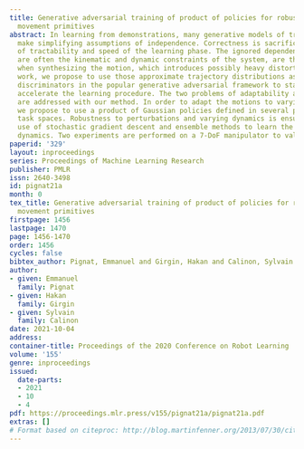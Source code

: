 ```yaml
---
title: Generative adversarial training of product of policies for robust and adaptive
  movement primitives
abstract: In learning from demonstrations, many generative models of trajectories
  make simplifying assumptions of independence. Correctness is sacrificed in the name
  of tractability and speed of the learning phase. The ignored dependencies, which
  are often the kinematic and dynamic constraints of the system, are then only restored
  when synthesizing the motion, which introduces possibly heavy distortions. In this
  work, we propose to use those approximate trajectory distributions as close-to-optimal
  discriminators in the popular generative adversarial framework to stabilize and
  accelerate the learning procedure. The two problems of adaptability and robustness
  are addressed with our method. In order to adapt the motions to varying contexts,
  we propose to use a product of Gaussian policies defined in several parametrized
  task spaces. Robustness to perturbations and varying dynamics is ensured with the
  use of stochastic gradient descent and ensemble methods to learn the stochastic
  dynamics. Two experiments are performed on a 7-DoF manipulator to validate the approach.
paperid: '329'
layout: inproceedings
series: Proceedings of Machine Learning Research
publisher: PMLR
issn: 2640-3498
id: pignat21a
month: 0
tex_title: Generative adversarial training of product of policies for robust and adaptive
  movement primitives
firstpage: 1456
lastpage: 1470
page: 1456-1470
order: 1456
cycles: false
bibtex_author: Pignat, Emmanuel and Girgin, Hakan and Calinon, Sylvain
author:
- given: Emmanuel
  family: Pignat
- given: Hakan
  family: Girgin
- given: Sylvain
  family: Calinon
date: 2021-10-04
address:
container-title: Proceedings of the 2020 Conference on Robot Learning
volume: '155'
genre: inproceedings
issued:
  date-parts:
  - 2021
  - 10
  - 4
pdf: https://proceedings.mlr.press/v155/pignat21a/pignat21a.pdf
extras: []
# Format based on citeproc: http://blog.martinfenner.org/2013/07/30/citeproc-yaml-for-bibliographies/
---
```

